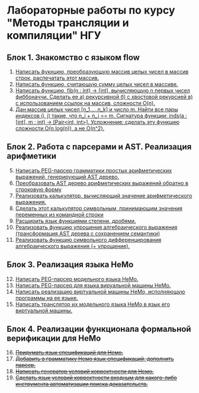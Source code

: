 # Лабораторные работы по курсу "Методы трансляции и компиляции" НГУ
## Блок 1. Знакомство с языком flow
1. [Написать фукнцию, преобразующую массив целых чисел в массив строк, распечатать этот массив.](https://github.com/Dross0/Translation-And-Compilation-Methods-flow9-Labs/blob/main/firstBlock/task1.flow)
2. [Написать функцию, считающую сумму целых чисел в массиве.](https://github.com/Dross0/Translation-And-Compilation-Methods-flow9-Labs/blob/main/firstBlock/task2.flow)
3. [Написать функцию, fib(n : int) -> [int], вычисляющую n первых чисел фиббоначчи. Сделать ее а) рекурсивной б) с хвостовой рекурсией в) с использованием ссылок на массив, сложности O(n).](https://github.com/Dross0/Translation-And-Compilation-Methods-flow9-Labs/blob/main/firstBlock/task3.flow)
4. [Дан массив целых чисел [n_1,...,n_k] и число m. Найти все пары индексов (i, j) такие, что n_i + n_j == m. Сигнатура функции: inds(a : [int], m : int) -> [Pair<int, int>]. Усложнение: сделать эту функцию сложности O(n log(n)), а не O(n^2).](https://github.com/Dross0/Translation-And-Compilation-Methods-flow9-Labs/blob/main/firstBlock/task4.flow)
## Блок 2. Работа с парсерами и AST. Реализация арифметики 
5. [Написать PEG-парсер грамматики простых арифметических выражений, генерирующий AST дерево.](https://github.com/Dross0/Translation-And-Compilation-Methods-flow9-Labs/tree/main/secondBlock/Arithmetic)
6. [Преобразовать AST дерево арифметических выражений обратно в строковую форму](https://github.com/Dross0/Translation-And-Compilation-Methods-flow9-Labs/tree/main/secondBlock/Arithmetic)
7. [Реализовать калькулятор, вычисляющий значение арифметического выражения.](https://github.com/Dross0/Translation-And-Compilation-Methods-flow9-Labs/tree/main/secondBlock/Arithmetic)
8. [Сделать этот калькулятор символьным, принимающим значения переменных из командной строки](https://github.com/Dross0/Translation-And-Compilation-Methods-flow9-Labs/tree/main/secondBlock/Arithmetic)
9. [Расширить язык функциями степени, дробями.](https://github.com/Dross0/Translation-And-Compilation-Methods-flow9-Labs/tree/main/secondBlock/rationalArithmetic)
10. [Реализовать функцию упрощения алгебраического выражения (трансформация AST дерева с сохранением семантики)](https://github.com/Dross0/Translation-And-Compilation-Methods-flow9-Labs/tree/main/secondBlock/Arithmetic)
11. [Реализовать функцию символьного дифференцирования алгебраического выражения (+ упрощение).](https://github.com/Dross0/Translation-And-Compilation-Methods-flow9-Labs/tree/main/secondBlock/Arithmetic)
## Блок 3. Реализация языка НеМо
12. [Написать PEG-парсер модельного языка  НеМо.](https://github.com/Dross0/Translation-And-Compilation-Methods-flow9-Labs/tree/main/thirdBlock/task12)
13. [Написать PEG-парсер для языка вируальной машины НеМо.](https://github.com/Dross0/Translation-And-Compilation-Methods-flow9-Labs/tree/main/thirdBlock/task13/nemo/vnemo)
14. [Написать реализацию виртуальной машины НеМо, исполняющую программы на ее языке.](https://github.com/Dross0/Translation-And-Compilation-Methods-flow9-Labs/blob/main/thirdBlock/task13/nemo/vnemo/run.flow)
15. [Написать транслятор их модельного языка НеМо в язык его виртуальной машины.](https://github.com/Dross0/Translation-And-Compilation-Methods-flow9-Labs/blob/main/thirdBlock/task12-15/nemo/vnemo/translator.flow)
## Блок 4. Реализации функционала формальной верификации для НеМо
16. ~~[Придумать язык спецификаций для Немо.](#)~~
17. ~~[Добавить в грамматику Немо язык спецификаций, дополнить парсер.](#)~~
18. ~~[Написать генератор условий корректности для Немо.](#)~~
19. ~~[Сделать язык условий корректности входным для какого-либо инструмента автоматизации поиска доказательств.](#)~~
